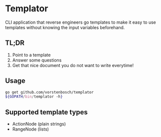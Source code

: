 # Templator
CLI application that reverse engineers go templates to make it easy to use templates without knowing the input variables beforehand.

## TL;DR
1. Point to a template
2. Answer some questions
3. Get that nice document you do not want to write everytime!

## Usage
```bash
go get github.com/vorstenbosch/templator
${GOPATH/bin/templator -h}
```

## Supported template types
- ActionNode (plain strings)
- RangeNode (lists)